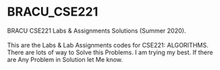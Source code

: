 # BRACU_CSE221

BRACU CSE221 Labs &amp; Assignments Solutions (Summer 2020). <br> <br>
This are the Labs & Lab Assignments codes for CSE221: ALGORITHMS. There are lots of way to Solve this Problems. I am trying my best. If there are Any Problem in Solution let Me know.<br>

<!-- <h2>Topics</h2>
<ul>
  <li> </li>
  <li> </li>
  <li> </li>
</ul> -->
